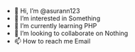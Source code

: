 - 👋 Hi, I’m @asurann123
- 👀 I’m interested in Something
- 🌱 I’m currently learning PHP
- 💞️ I’m looking to collaborate on Nothing
- 📫 How to reach me Email

<!---
asurann123/asurann123 is a ✨ special ✨ repository because its `README.md` (this file) appears on your GitHub profile.
You can click the Preview link to take a look at your changes.
--->
